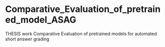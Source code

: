 # Comparative_Evaluation_of_pretrained_model_ASAG
THESIS work Comparative Evaluation of pretrained models for automated short answer grading
